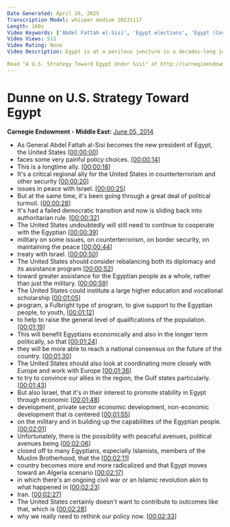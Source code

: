```yaml
---
Date Generated: April 26, 2025
Transcription Model: whisper medium 20231117
Length: 160s
Video Keywords: ['Abdel Fattah el-Sisi', 'Egypt elections', 'Egypt (Country)', 'Carnegie-Q&A']
Video Views: 511
Video Rating: None
Video Description: Egypt is at a perilous juncture in a decades-long journey of change. Washington should focus on supporting the Egyptian people more than whoever is currently in power.

Read "A U.S. Strategy Toward Egypt Under Sisi" at http://carnegieendowment.org/2014/06/05/u.s.-strategy-toward-egypt-under-sisi/hcun.
---
```


# Dunne on U.S. Strategy Toward Egypt
**Carnegie Endowment - Middle East:** [June 05, 2014](https://www.youtube.com/watch?v=MdDf3mE8H4M)
*  As General Abdel Fattah al-Sisi becomes the new president of Egypt, the United States [[00:00:00](https://www.youtube.com/watch?v=MdDf3mE8H4M&t=0.0s)]
*  faces some very painful policy choices. [[00:00:14](https://www.youtube.com/watch?v=MdDf3mE8H4M&t=14.76s)]
*  This is a longtime ally. [[00:00:18](https://www.youtube.com/watch?v=MdDf3mE8H4M&t=18.0s)]
*  It's a critical regional ally for the United States in counterterrorism and other security [[00:00:20](https://www.youtube.com/watch?v=MdDf3mE8H4M&t=20.2s)]
*  issues in peace with Israel. [[00:00:25](https://www.youtube.com/watch?v=MdDf3mE8H4M&t=25.16s)]
*  But at the same time, it's been going through a great deal of political turmoil. [[00:00:28](https://www.youtube.com/watch?v=MdDf3mE8H4M&t=28.08s)]
*  It's had a failed democratic transition and now is sliding back into authoritarian rule. [[00:00:32](https://www.youtube.com/watch?v=MdDf3mE8H4M&t=32.64s)]
*  The United States undoubtedly will still need to continue to cooperate with the Egyptian [[00:00:39](https://www.youtube.com/watch?v=MdDf3mE8H4M&t=39.04s)]
*  military on some issues, on counterterrorism, on border security, on maintaining the peace [[00:00:44](https://www.youtube.com/watch?v=MdDf3mE8H4M&t=44.08s)]
*  treaty with Israel. [[00:00:50](https://www.youtube.com/watch?v=MdDf3mE8H4M&t=50.28s)]
*  The United States should consider rebalancing both its diplomacy and its assistance program [[00:00:52](https://www.youtube.com/watch?v=MdDf3mE8H4M&t=52.76s)]
*  toward greater assistance for the Egyptian people as a whole, rather than just the military. [[00:00:59](https://www.youtube.com/watch?v=MdDf3mE8H4M&t=59.56s)]
*  The United States could institute a large higher education and vocational scholarship [[00:01:05](https://www.youtube.com/watch?v=MdDf3mE8H4M&t=65.72s)]
*  program, a Fulbright type of program, to give support to the Egyptian people, to youth, [[00:01:12](https://www.youtube.com/watch?v=MdDf3mE8H4M&t=72.16s)]
*  to help to raise the general level of qualifications of the population. [[00:01:19](https://www.youtube.com/watch?v=MdDf3mE8H4M&t=79.2s)]
*  This will benefit Egyptians economically and also in the longer term politically, so that [[00:01:24](https://www.youtube.com/watch?v=MdDf3mE8H4M&t=84.52s)]
*  they will be more able to reach a national consensus on the future of the country. [[00:01:30](https://www.youtube.com/watch?v=MdDf3mE8H4M&t=90.48s)]
*  The United States should also look at coordinating more closely with Europe and work with Europe [[00:01:36](https://www.youtube.com/watch?v=MdDf3mE8H4M&t=96.24000000000001s)]
*  to try to convince our allies in the region, the Gulf states particularly. [[00:01:43](https://www.youtube.com/watch?v=MdDf3mE8H4M&t=103.2s)]
*  But also Israel, that it's in their interest to promote stability in Egypt through economic [[00:01:48](https://www.youtube.com/watch?v=MdDf3mE8H4M&t=108.36s)]
*  development, private sector economic development, non-economic development that is centered [[00:01:55](https://www.youtube.com/watch?v=MdDf3mE8H4M&t=115.24s)]
*  on the military and in building up the capabilities of the Egyptian people. [[00:02:01](https://www.youtube.com/watch?v=MdDf3mE8H4M&t=121.12s)]
*  Unfortunately, there is the possibility with peaceful avenues, political avenues being [[00:02:06](https://www.youtube.com/watch?v=MdDf3mE8H4M&t=126.44s)]
*  closed off to many Egyptians, especially Islamists, members of the Muslim Brotherhood, that the [[00:02:11](https://www.youtube.com/watch?v=MdDf3mE8H4M&t=131.48s)]
*  country becomes more and more radicalized and that Egypt moves toward an Algeria scenario [[00:02:17](https://www.youtube.com/watch?v=MdDf3mE8H4M&t=137.12s)]
*  in which there's an ongoing civil war or an Islamic revolution akin to what happened in [[00:02:23](https://www.youtube.com/watch?v=MdDf3mE8H4M&t=143.24s)]
*  Iran. [[00:02:27](https://www.youtube.com/watch?v=MdDf3mE8H4M&t=147.68s)]
*  The United States certainly doesn't want to contribute to outcomes like that, which is [[00:02:28](https://www.youtube.com/watch?v=MdDf3mE8H4M&t=148.68s)]
*  why we really need to rethink our policy now. [[00:02:33](https://www.youtube.com/watch?v=MdDf3mE8H4M&t=153.20000000000002s)]
